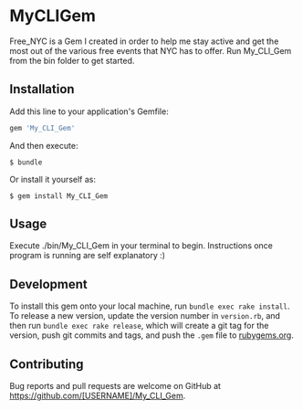 # MyCLIGem

  Free_NYC is a Gem I created in order to help me stay active and get the most out of the various free events that NYC has to offer.  Run My_CLI_Gem from the bin folder to get started.

## Installation

Add this line to your application's Gemfile:

```ruby
gem 'My_CLI_Gem'
```

And then execute:

    $ bundle

Or install it yourself as:

    $ gem install My_CLI_Gem

## Usage

 Execute ./bin/My_CLI_Gem in your terminal to begin.  Instructions once program is running are self explanatory :)

## Development


To install this gem onto your local machine, run `bundle exec rake install`. To release a new version, update the version number in `version.rb`, and then run `bundle exec rake release`, which will create a git tag for the version, push git commits and tags, and push the `.gem` file to [rubygems.org](https://rubygems.org).

## Contributing

Bug reports and pull requests are welcome on GitHub at https://github.com/[USERNAME]/My_CLI_Gem.
